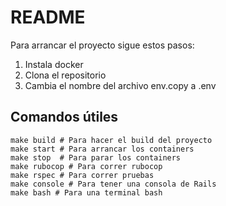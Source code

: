 # README
Para arrancar el proyecto sigue estos pasos:

1. Instala docker
2. Clona el repositorio
3. Cambia el nombre del archivo env.copy a .env

## Comandos útiles
```
make build # Para hacer el build del proyecto
make start # Para arrancar los containers
make stop  # Para parar los containers
make rubocop # Para correr rubocop 
make rspec # Para correr pruebas
make console # Para tener una consola de Rails
make bash # Para una terminal bash
```
